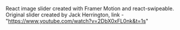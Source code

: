 React image slider created with Framer Motion and react-swipeable.
Original slider created by
Jack Herrington, link - "https://www.youtube.com/watch?v=2DbX0xFL0nk&t=1s"
